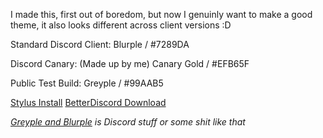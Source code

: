I made this, first out of boredom, but now I genuinly want to make a good theme, it also looks different across client versions :D

Standard Discord Client: Blurple / #7289DA

Discord Canary: (Made up by me) Canary Gold / #EFB65F

Public Test Build: Greyple / #99AAB5

[Stylus Install](https://raw.githubusercontent.com/kckarnige/kckarnige.github.io/master/femboi_owo/improved-dc-ui/index.user.css)
[BetterDiscord Download](https://betterdiscord.net/ghdl/?url=https://github.com/kckarnige/kckarnige.github.io/raw/master/femboi_owo/improved-dc-ui/improvedui.theme.css)

*[Greyple and Blurple](https://discord.com/branding) is Discord stuff or some shit like that*

